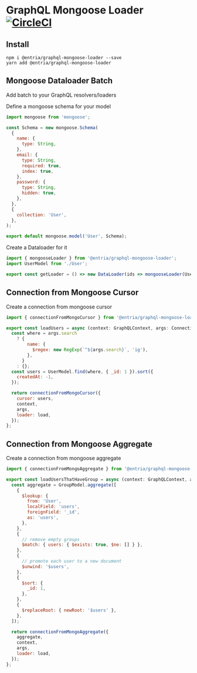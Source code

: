 # GraphQL Mongoose Loader [![CircleCI](https://circleci.com/gh/entria/graphql-mongoose-loader/tree/master.svg?style=svg)](https://circleci.com/gh/entria/graphql-mongoose-loader/tree/master)

## Install
```
npm i @entria/graphql-mongoose-loader --save
yarn add @entria/graphql-mongoose-loader
```

## Mongoose Dataloader Batch

Add batch to your GraphQL resolvers/loaders

Define a mongoose schema for your model
```jsx
import mongoose from 'mongoose';

const Schema = new mongoose.Schema(
  {
    name: {
      type: String,
    },
    email: {
      type: String,
      required: true,
      index: true,
    },
    password: {
      type: String,
      hidden: true,
    },
  },
  {
    collection: 'User',
  },
);

export default mongoose.model('User', Schema);
```

Create a Dataloader for it

```jsx
import { mongooseLoader } from '@entria/graphql-mongoose-loader';
import UserModel from './User';

export const getLoader = () => new DataLoader(ids => mongooseLoader(UserModel, ids));
```

## Connection from Mongoose Cursor

Create a connection from mongoose cursor

```jsx
import { connectionFromMongoCursor } from '@entria/graphql-mongoose-loader';

export const loadUsers = async (context: GraphQLContext, args: ConnectionArguments) => {
  const where = args.search
    ? {
        name: {
          $regex: new RegExp(`^${args.search}`, 'ig'),
        },
      }
    : {};
  const users = UserModel.find(where, { _id: 1 }).sort({
    createdAt: -1,
  });

  return connectionFromMongoCursor({
    cursor: users,
    context,
    args,
    loader: load,
  });
};
```

## Connection from Mongoose Aggregate

Create a connection from mongoose aggregate

```jsx
import { connectionFromMongoAggregate } from '@entria/graphql-mongoose-loader';

export const loadUsersThatHaveGroup = async (context: GraphQLContext, args: ConnectionArguments) => {
  const aggregate = GroupModel.aggregate([
    {
      $lookup: {
        from: 'User',
        localField: 'users',
        foreignField: '_id',
        as: 'users',
      },
    },
    {
      // remove empty groups
      $match: { users: { $exists: true, $ne: [] } },
    },
    {
      // promote each user to a new document
      $unwind: '$users',
    },
    {
      $sort: {
        _id: 1,
      },
    },
    {
      $replaceRoot: { newRoot: '$users' },
    },
  ]);

  return connectionFromMongoAggregate({
    aggregate,
    context,
    args,
    loader: load,
  });
};
```
